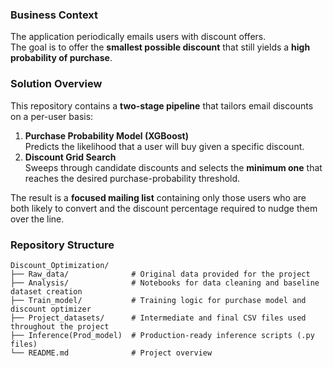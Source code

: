 ### Business Context

The application periodically emails users with discount offers.  
The goal is to offer the **smallest possible discount** that still yields a **high probability of purchase**.

### Solution Overview

This repository contains a **two-stage pipeline** that tailors email discounts on a per-user basis:
1. **Purchase Probability Model (XGBoost)**  
   Predicts the likelihood that a user will buy given a specific discount.
2. **Discount Grid Search**  
   Sweeps through candidate discounts and selects the **minimum one** that reaches the desired purchase-probability threshold.

The result is a **focused mailing list** containing only those users who are both likely to convert and the discount percentage required to nudge them over the line.

### Repository Structure

```text
Discount_Optimization/
├── Raw_data/              # Original data provided for the project
├── Analysis/              # Notebooks for data cleaning and baseline dataset creation
├── Train_model/           # Training logic for purchase model and discount optimizer
├── Project_datasets/      # Intermediate and final CSV files used throughout the project
├── Inference(Prod_model)  # Production-ready inference scripts (.py files)
└── README.md              # Project overview

